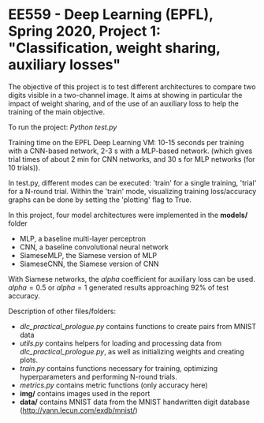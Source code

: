 # EE559 - Deep Learning (EPFL), Spring 2020, Project 1: "Classification, weight sharing, auxiliary losses"

The objective of this project is to test different architectures to compare two digits visible in a
two-channel image. It aims at showing in particular the impact of weight sharing, and of the use of an
auxiliary loss to help the training of the main objective.

To run the project: *Python test.py*

Training time on the EPFL Deep Learning VM: 10-15 seconds per training with a CNN-based network, 2-3 s with a MLP-based network.
(which gives trial times of about 2 min for CNN networks, and 30 s for MLP networks (for 10 trials)).

In test.py, different modes can be executed: 'train' for a single training, 'trial' for a N-round trial.
Within the 'train' mode, visualizing training loss/accuracy graphs can be done by setting the 'plotting' flag to True.

In this project, four model architectures were implemented in the **models/** folder
* MLP, a baseline multi-layer perceptron
* CNN, a baseline convolutional neural network
* SiameseMLP, the Siamese version of MLP
* SiameseCNN, the Siamese version of CNN

With Siamese networks, the *alpha* coefficient for auxiliary loss can be used. $`alpha=0.5`$ or $`alpha=1`$ generated results approaching 92% of test accuracy.

Description of other files/folders:
* *dlc_practical_prologue.py* contains functions to create pairs from MNIST data
* *utils.py* contains helpers for loading and processing data from *dlc_practical_prologue.py*, as well as initializing weights and creating plots.
* *train.py* contains functions necessary for training, optimizing hyperparameters and performing N-round trials.
* *metrics.py* contains metric functions (only accuracy here)
* **img/** contains images used in the report
* **data/** contains MNIST data from the MNIST handwritten digit database (http://yann.lecun.com/exdb/mnist/)

